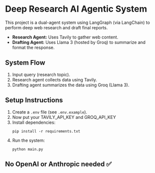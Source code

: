 # Deep Research AI Agentic System

This project is a dual-agent system using LangGraph (via LangChain) to perform deep web research and draft final reports.

- **Research Agent:** Uses Tavily to gather web content.
- **Drafting Agent:** Uses Llama 3 (hosted by Groq) to summarize and format the response.

## System Flow
1. Input query (research topic).
2. Research agent collects data using Tavily.
3. Drafting agent summarizes the data using Groq (Llama 3).

## Setup Instructions
1. Create a `.env` file (see `.env.example`).
2. Now put your TAVILY_API_KEY and GROQ_API_KEY
3. Install dependencies:
    ```
    pip install -r requirements.txt
    ```
4. Run the system:
    ```
    python main.py
    ```

## No OpenAI or Anthropic needed ✅
